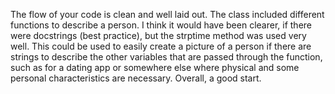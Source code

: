 
The flow of your code is clean and well laid out. 
The class included different functions to describe a person. I think it would have been clearer, if there were docstrings (best practice), but the strptime method was used very well. This could be used to easily create a picture of a person if there are strings to describe the other variables that are passed through the function, such as for a dating app or somewhere else where physical and some personal characteristics are necessary. Overall, a good start. 

